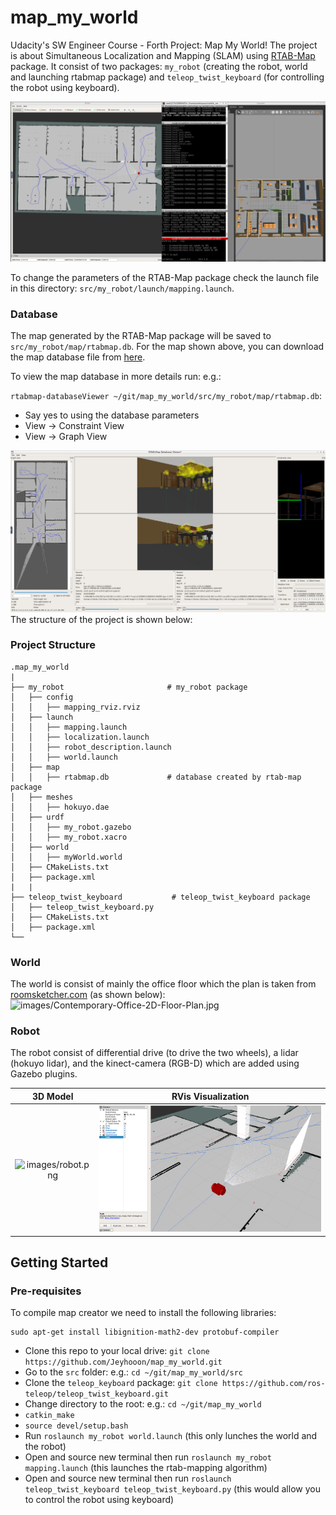 # map_my_world

Udacity's SW Engineer Course - Forth Project: Map My World!
The project is about Simultaneous Localization and Mapping (SLAM) using [RTAB-Map](http://wiki.ros.org/rtabmap_ros) package. It consist of two packages: `my_robot` (creating the robot, world and launching rtabmap package) and `teleop_twist_keyboard` (for controlling the robot using keyboard).

![images/map_my_world.png](images/map_my_world.png)

To change the parameters of the RTAB-Map package check the launch file in this directory: `src/my_robot/launch/mapping.launch`.

### Database

The map generated by the RTAB-Map package will be saved to `src/my_robot/map/rtabmap.db`. For the map shown above, you can download the map database file from [here](https://drive.google.com/file/d/1IHo6Y1sZUvNbS2viZ_b5UTm14svUdJhU/view?usp=sharing).

To view the map database in more details run: e.g.:

`rtabmap-databaseViewer ~/git/map_my_world/src/my_robot/map/rtabmap.db`:

- Say yes to using the database parameters
- View -> Constraint View
- View -> Graph View

![images/database_rtabmap.png](images/database_rtabmap.png)
The structure of the project is shown below:

### Project Structure

    .map_my_world
    |
    ├── my_robot                       # my_robot package
    │   ├── config
    │   │   ├── mapping_rviz.rviz
    │   ├── launch
    │   │   ├── mapping.launch
    │   │   ├── localization.launch
    │   │   ├── robot_description.launch
    │   │   ├── world.launch
    │   ├── map
    │   │   ├── rtabmap.db             # database created by rtab-map package
    │   ├── meshes
    │   │   ├── hokuyo.dae
    │   ├── urdf
    │   │   ├── my_robot.gazebo
    │   │   ├── my_robot.xacro
    │   ├── world
    │   │   ├── myWorld.world
    │   ├── CMakeLists.txt
    │   ├── package.xml
    |   |
    ├── teleop_twist_keyboard           # teleop_twist_keyboard package
    │   ├── teleop_twist_keyboard.py
    │   ├── CMakeLists.txt
    │   ├── package.xml
    └──

### World

The world is consist of mainly the office floor which the plan is taken from [roomsketcher.com](https://www.roomsketcher.com/floor-plan-gallery/325/office-floor-plan-examples/contemporary-office-floor-plan/) (as shown below):
![images/Contemporary-Office-2D-Floor-Plan.jpg](images/Contemporary-Office-2D-Floor-Plan.jpg)

### Robot

The robot consist of differential drive (to drive the two wheels), a lidar (hokuyo lidar), and the kinect-camera (RGB-D) which are added using Gazebo plugins.

|               3D Model                |         RVis Visualization          |
| :-----------------------------------: | :---------------------------------: |
| ![images/robot.png](images/robot.png) | ![images/rviz.png](images/rviz.png) |

## Getting Started

### Pre-requisites

To compile map creator we need to install the following libraries:

```
sudo apt-get install libignition-math2-dev protobuf-compiler
```

- Clone this repo to your local drive:
  `git clone https://github.com/Jeyhooon/map_my_world.git`
- Go to the `src` folder: e.g.: `cd ~/git/map_my_world/src`
- Clone the `teleop_keyboard` package: `git clone https://github.com/ros-teleop/teleop_twist_keyboard.git`
- Change directory to the root: e.g.: `cd ~/git/map_my_world`
- `catkin_make`
- `source devel/setup.bash`
- Run `roslaunch my_robot world.launch` (this only lunches the world and the robot)
- Open and source new terminal then run `roslaunch my_robot mapping.launch` (this launches the rtab-mapping algorithm)
- Open and source new terminal then run `roslaunch teleop_twist_keyboard teleop_twist_keyboard.py` (this would allow you to control the robot using keyboard)
